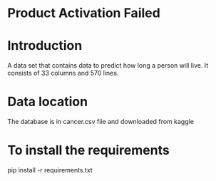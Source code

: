 # Product Activation Failed
# Introduction
A data set that contains data to predict how long a person will live. It consists of 33 columns and 570 lines.
# Data location
The database is in cancer.csv file and downloaded from kaggle
# To install the requirements
pip install -r requirements.txt
